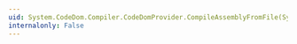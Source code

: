 ```yaml
---
uid: System.CodeDom.Compiler.CodeDomProvider.CompileAssemblyFromFile(System.CodeDom.Compiler.CompilerParameters,System.String[])
internalonly: False
---
```


